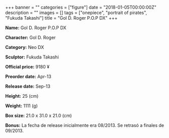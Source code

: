 +++
banner = ""
categories = ["figure"]
date = "2018-01-05T00:00:00Z"
description = ""
images = []
tags = ["onepiece", "portrait of pirates", "Fukuda Takashi"]
title = "Gol D. Roger P.O.P DX"
+++

**Name:** Gol D. Roger P.O.P DX

**Character:** Gol D. Roger

**Category:** Neo DX 

**Sculptor:** Fukuda Takashi

**Official price:** 9180 ¥

**Preorder date:** Apr-13

**Release date:** Sep-13

**Height:** 25 (cm)

**Weight:** 1111 (g)

**Box size:** 21.0 x 31.0 x 21.0 (cm)

**Bonus:** La fecha de release inicialmente era 08/2013. Se retrasó a finales de 09/2013.
